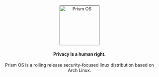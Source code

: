 <p align="center">
  <a href=""><img src="https://avatars.githubusercontent.com/u/217757577?s=400&u=2325ee85edecb344e4619ed411a3ddb382ebd300&v=4" height="128" width="128" alt="Prism OS"></a>
</p>

<h4 align="center">Privacy Is a human right.</h4>

<p align="center">
Prism OS is a rolling release security-focused linux distribution based on Arch Linux.
</p>
